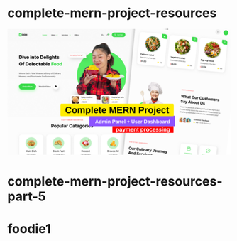 ﻿# complete-mern-project-resources
![complete-mern-project](/cover-image.png)
# complete-mern-project-resources-part-5
# foodie1
